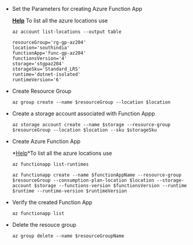 - Set the Parameters for creating Azure Function App

    **<u>Help</u>** To list all the azure locations use
    ```
    az account list-locations --output table
    ```
    
    ```
    resourceGroup='rg-gp-az204'
    location='southindia'
    functionApp='func-gp-az204'
    functionsVersion='4'
    storage='stgpaz204'
    storageSku='Standard_LRS'
    runtime='dotnet-isolated'
    runtimeVersion='6'
    ```

- Create Resource Group
    ```
    az group create --name $resourceGroup --location $location
    ```

- Create a storage account associated with Function Appp
    ```
    az storage account create --name $storage --resource-group $resourceGroup --location $location --sku $storageSku
    ```

- Create Azure Function App

     *<u>Help</u>*To list all the azure locations use
    ```
    az functionapp list-runtimes
    ```
    
    ```
    az functionapp create --name $functionAppName --resource-group $resourceGroup --consumption-plan-location $location --storage-account $storage --functions-version $functionsVersion --runtime $runtime --runtime-version $runtimeVersion
    ```
- Verify the created Function App
    ```
    az functionapp list
    ```

- Delete the resouce group
    ```
    az group delete --name $resourceGroupName
    ```
